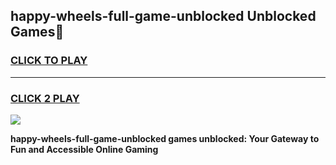 
## happy-wheels-full-game-unblocked Unblocked Games👋
<h3>
<a href="https://news.freeplayer.one?title=happy-wheels-full-game-unblocked&ref=16F">CLICK TO PLAY</a></h3>
<hr>

<h3>
<a href="https://news.freeplayer.one?title=happy-wheels-full-game-unblocked&ref=16F">CLICK 2 PLAY</a>
  
</h3>

<a href="https://news.freeplayer.one?title=happy-wheels-full-game-unblocked&ref=16F/"><img src="https://clearcache.store/games.png"></a>


**happy-wheels-full-game-unblocked games unblocked: Your Gateway to Fun and Accessible Online Gaming**
